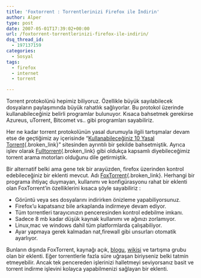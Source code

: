 ```yaml
---
title: 'Foxtorrent : Torrentlerinizi Firefox ile İndirin'
author: Alper
type: post
date: 2007-05-01T17:39:02+00:00
url: /foxtorrent-torrentlerinizi-firefox-ile-indirin/
dsq_thread_id:
  - 197137159
categories:
  - Sosyal
tags:
  - firefox
  - internet
  - torrent

---
```

Torrent protokolünü hepimiz biliyoruz. Özellikle büyük sayılabilecek dosyaların paylaşımında büyük rahatlık sağlıyorlar. Bu protokol üzerinde kullanabileceğiniz belirli programlar bulunuyor. Kısaca bahsetmek gerekirse Azureus, uTorrent, Bitcomet vs.. gibi programları sayabiliriz.

Her ne kadar torrent protokolünün yasal durumuyla ilgili tartışmalar devam etse de geçtiğimiz ay içerisinde &#8220;[Kullanabileceğiniz 10 Yasal Torrent][1]{.broken_link}&#8221; sitesinden ayrıntılı bir şekilde bahsetmiştik. Ayrıca işlev olarak [Fulltorrent][2]{.broken_link} gibi oldukça kapsamlı diyebileceğimiz torrent arama motorları olduğunu dile getirmiştik. 

Bir alternatif belki ama gene tek bir arayüzden, firefox üzerinden kontrol edebileceğiniz bir eklenti mevcut. Adı [FoxTorrent][3]{.broken_link}. Herhangi bir programa ihtiyaç duymayan, kullanımı ve konfigürasyonu rahat bir eklenti olan FoxTorrent&#8217;in özelliklerini kısaca şöyle sayabiliriz :

  * Görüntü veya ses dosyalarını indirirken önizleme yapabiliyorsunuz.
  * Firefox&#8217;u kapatsanız bile arkaplanda indirmeye devam ediyor.
  * Tüm torrentleri tarayıcınızın penceresinden kontrol edebilme imkanı.
  * Sadece 8 mb kadar düşük kaynak kullanımı ve ağınızı zorlamıyor.
  * Linux,mac ve windows dahil tüm platformlarda çalışabiliyor.
  * Ayar yapmaya gerek kalmadan nat,firewall gibi unsurları otomatik ayarlıyor.

Bunların dışında FoxTorrent, kaynağı açık, [blogu][4], [wikisi][5] ve tartışma grubu olan bir eklenti. Eğer torrentlerle fazla süre uğraşan biriyseniz belki tatmin etmeyebilir. Ancak tek pencereden işlerinizi halletmeyi seviyorsanız basit ve torrent indirme işlevini kolayca yapabilmenizi sağlayan bir eklenti.

 [1]: https://www.murekkep.org/kullanabileceginiz-10-yasal-torrent-sitesi-221
 [2]: https://www.murekkep.org/torrent-site-onerisi-fulltorrent-42
 [3]: http://www.foxtorrent.com/
 [4]: http://foxtorrent.wordpress.com/
 [5]: http://code.google.com/p/foxtorrent/w/list